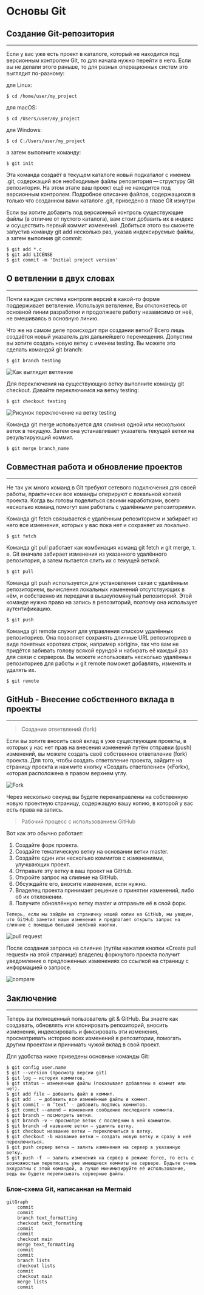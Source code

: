 # Основы Git

## Создание Git-репозитория
---
Если у вас уже есть проект в каталоге, который не находится под версионным контролем Git, то для начала нужно перейти в него. Если вы не делали этого раньше, то для разных операционных систем это выглядит по-разному:

для Linux:

    $ cd /home/user/my_project

для macOS:

    $ cd /Users/user/my_project

для Windows:

    $ cd C:/Users/user/my_project

а затем выполните команду:

    $ git init

Эта команда создаёт в текущем каталоге новый подкаталог с именем .git, содержащий все необходимые файлы репозитория — структуру Git репозитория. На этом этапе ваш проект ещё не находится под версионным контролем. Подробное описание файлов, содержащихся в только что созданном вами каталоге .git, приведено в главе Git изнутри

Если вы хотите добавить под версионный контроль существующие файлы (в отличие от пустого каталога), вам стоит добавить их в индекс и осуществить первый коммит изменений. Добиться этого вы сможете запустив команду git add несколько раз, указав индексируемые файлы, а затем выполнив git commit:

    $ git add *.c
    $ git add LICENSE
    $ git commit -m 'Initial project version'

## О ветвлении в двух словах
---
Почти каждая система контроля версий в какой-то форме поддерживает ветвление. Используя ветвление, Вы отклоняетесь от основной линии разработки и продолжаете работу независимо от неё, не вмешиваясь в основную линию.

Что же на самом деле происходит при создании ветки? Всего лишь создаётся новый указатель для дальнейшего перемещения. Допустим вы хотите создать новую ветку с именем testing. Вы можете это сделать командой git branch:

    $ git branch testing

![Как выглядит ветление](https://git-scm.com/book/en/v2/images/head-to-master.png)

Для переключения на существующую ветку выполните команду git checkout. Давайте переключимся на ветку testing:

    $ git checkout testing

![Рисунок переключение на ветку testing](https://git-scm.com/book/en/v2/images/head-to-testing.png)

Команда git merge используется для слияния одной или нескольких веток в текущую. Затем она устанавливает указатель текущей ветки на результирующий коммит.

    $ git merge branch_name

## Совместная работа и обновление проектов
---
Не так уж много команд в Git требуют сетевого подключения для своей работы, практически все команды оперируют с локальной копией проекта. Когда вы готовы поделиться своими наработками, всего несколько команд помогут вам работать с удалёнными репозиториями.

Команда git fetch связывается с удалённым репозиторием и забирает из него все изменения, которых у вас пока нет и сохраняет их локально.

    $ git fetch

Команда git pull работает как комбинация команд git fetch и git merge, т. е. Git вначале забирает изменения из указанного удалённого репозитория, а затем пытается слить их с текущей веткой.

    $ git pull

Команда git push используется для установления связи с удалённым репозиторием, вычисления локальных изменений отсутствующих в нём, и собственно их передачи в вышеупомянутый репозиторий. Этой команде нужно право на запись в репозиторий, поэтому она использует аутентификацию.

    $ git push

Команда git remote служит для управления списком удалённых репозиториев. Она позволяет сохранять длинные URL репозиториев в виде понятных коротких строк, например «origin», так что вам не придётся забивать голову всякой ерундой и набирать её каждый раз для связи с сервером. Вы можете использовать несколько удалённых репозиториев для работы и git remote поможет добавлять, изменять и удалять их.

    $ git remote

## GitHub - Внесение собственного вклада в проекты
---
> Создание ответвлений (fork)

Если вы хотите вносить свой вклад в уже существующие проекты, в которых у нас нет прав на внесения изменений путём отправки (push) изменений, вы можете создать своё собственное ответвление (fork) проекта.
Для того, чтобы создать ответвление проекта, зайдите на страницу проекта и нажмите кнопку «Создать ответвление» («Fork»), которая расположена в правом верхнем углу.

![Fork](https://git-scm.com/book/en/v2/images/forkbutton.png)

Через несколько секунд вы будете перенаправлены на собственную новую проектную страницу, содержащую вашу копию, в которой у вас есть права на запись.

> Рабочий процесс с использованием GitHub

Вот как это обычно работает:

1. Создайте форк проекта.
2. Создайте тематическую ветку на основании ветки master.
3. Создайте один или несколько коммитов с изменениями, улучшающих проект.
4. Отправьте эту ветку в ваш проект на GitHub.
5. Откройте запрос на слияние на GitHub.
6. Обсуждайте его, вносите изменения, если нужно.
7. Владелец проекта принимает решение о принятии изменений, либо об их отклонении.
8. Получите обновлённую ветку master и отправьте её в свой форк.

`Теперь, если мы зайдём на страничку нашей копии на GitHub, мы увидим, что GitHub заметил наши изменения и предлагает открыть запрос на слияние с помощью большой зелёной кнопки.`

![pull request](https://git-scm.com/book/en/v2/images/blink-02-pr.png)

После создания запроса на слияние (путём нажатия кнопки «Create pull request» на этой странице) владелец форкнутого проекта получит уведомление о предложенных изменениях со ссылкой на страницу с информацией о запросе.

![compare](https://git-scm.com/book/en/v2/images/blink-03-pull-request-open.png)

## Заключение
---
Теперь вы полноценный пользователь git & GitHub. Вы знаете как создавать, обновлять или клонировать репозиторий, вносить изменения, индексировать и фиксировать эти изменения, просматривать историю всех изменений в репозитории, помогать другим проектам и принимать чужой вклад в свой проект.

Для удобства ниже приведены основные команды Git:

    $ git config user.name
    $ git --version (просмотр версии git)
    $ git log — история коммитов.
    $ git status — измененные файлы (показывает добавлены в коммит или нет).
    $ git add file — добавить файл в коммит.
    $ git add . — добавить все изменённые файлы в коммит.
    $ git commit — m ‘text’ - добавить подпись коммитов.
    $ git commit --amend — изменения сообщение последнего коммита.
    $ git branch — посмотреть ветки.
    $ git branch -v — просмотре веток с последним в ней коммитом.
    $ git branch -d название ветки — удалить ветку. 
    $ git checkout название ветки — переключиться в ветку.
    $ git checkout -b название ветки — создать новую ветку и сразу в неё переключиться.
    $ git push сервер ветка – залить изменения на сервер в указанную ветку.
    $ git push -f  — залить изменения на сервер в режиме force, то есть с возможностью переписать уже имеющиеся коммиты на сервере. Будьте очень аккуратны с этой командой, а лучше минимизируйте её использование, ведь вы будете переписывать серверные файлы.

### Блок-схема Git, написанная на Mermaid

```mermaid
gitGraph
    commit
    commit
    branch text_formatting
    checkout text_formatting
    commit
    commit
    checkout main
    merge text_formatting
    commit
    commit
    branch lists
    checkout lists
    commit
    checkout main
    merge lists
    commit
```